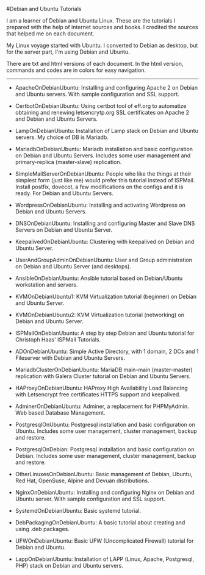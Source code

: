 #Debian and Ubuntu Tutorials

I am a learner of Debian and Ubuntu Linux. These are the tutorials I prepared with the help of internet sources and books. I credited the sources that helped me on each document.

My Linux voyage started with Ubuntu. I converted to Debian as desktop, but for the server part, I'm using Debian and Ubuntu.

There are txt and html versions of each document. In the html version, commands and codes are in colors for easy navigation.



---

- ApacheOnDebianUbuntu: Installing and configuring Apache 2 on Debian and Ubuntu servers. With sample configuration and SSL support.

- CertbotOnDebianUbuntu: Using certbot tool of eff.org to automatize obtaining and renewing letsencrytp.org SSL certificates on Apache 2 and Debian and Ubuntu Servers.

- LampOnDebianUbuntu: Installation of Lamp stack on Debian and Ubuntu servers. My choice of DB is Mariadb.

- MariadbOnDebianUbuntu: Mariadb installation and basic configuration on Debian and Ubuntu Servers. Includes some user management and primary-replica (master-slave) replication.

- SimpleMailServerOnDebianUbuntu: People who like the things at their simplest form (just like me) would prefer this tutorial instead of ISPMail. Install postfix, dovecot, a few modifications on the configs and it is ready. For Debian and Ubuntu Servers.

- WordpressOnDebianUbuntu: Installing and activating Wordpress on Debian and Ubuntu Servers.

- DNSOnDebianUbuntu: Installing and configuring Master and Slave DNS Servers on Debian and Ubuntu Server.

- KeepalivedOnDebianUbuntu: Clustering with keepalived on Debian and Ubuntu Server.

- UserAndGroupAdminOnDebianUbuntu: User and Group administration on Debian and Ubuntu Server (and desktops).

- AnsibleOnDebianUbuntu: Ansible tutorial based on Debian/Ubuntu workstation and servers.

- KVMOnDebianUbuntu1: KVM Virtualization tutorial (beginner) on Debian and Ubuntu Server. 

- KVMOnDebianUbuntu2: KVM Virtualization tutorial (networking) on Debian and Ubuntu Server. 

- ISPMailOnDebianUbuntu: A step by step Debian and Ubuntu tutorial for Christoph Haas' ISPMail Tutorials.

- ADOnDebianUbuntu: Simple Active Directory, with 1 domain, 2 DCs and 1 Fileserver with Debian and Ubuntu Servers.

- MariadbClusterOnDebianUbuntu: MariaDB main-main (master-master) replication with Galera Cluster tutorial on Debian and Ubuntu Servers.

- HAProxyOnDebianUbuntu: HAProxy High Availability Load Balancing with Letsencrypt free certificates HTTPS support and keepalived.
 
- AdminerOnDebianUbuntu: Adminer, a replacement for PHPMyAdmin. Web based Database Management.

- PostgresqlOnUbuntu: Postgresql installation and basic configuration on Ubuntu. Includes some user management, cluster management, backup and restore.

- PostgresqlOnDebian: Postgresql installation and basic configuration on Debian. Includes some user management, cluster management, backup and restore.

- OtherLinuxesOnDebianUbuntu: Basic management of Debian, Ubuntu, Red Hat, OpenSuse, Alpine and Devuan distributions.

- NginxOnDebianUbuntu: Installing and configuring Nginx on Debian and Ubuntu server. With sample configuration and SSL support.

- SystemdOnDebianUbuntu: Basic systemd tutorial.

- DebPackagingOnDebianUbuntu: A basic tutorial about creating and using .deb packages.

- UFWOnDebianUbuntu: Basic UFW (Uncomplicated Firewall) tutorial for Debian and Ubuntu.

- LappOnDebianUbuntu: Installation of LAPP (Linux, Apache, Postgresql, PHP) stack on Debian and Ubuntu servers.
